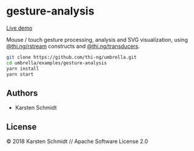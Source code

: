 # gesture-analysis

[Live demo](http://demo.thi.ng/umbrella/gesture-analysis/)

Mouse / touch gesture processing, analysis and SVG visualization, using
[@thi.ng/rstream](https://github.com/thi-ng/umbrella/tree/master/packages/rstream)
constructs and
[@thi.ng/transducers](https://github.com/thi-ng/umbrella/tree/master/packages/transducers).

```bash
git clone https://github.com/thi-ng/umbrella.git
cd umbrella/examples/gesture-analysis
yarn install
yarn start
```

## Authors

- Karsten Schmidt

## License

&copy; 2018 Karsten Schmidt // Apache Software License 2.0

